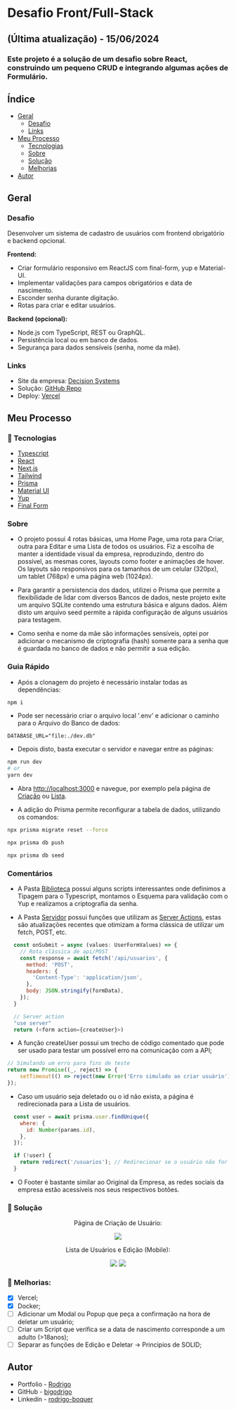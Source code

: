 # Desafio Front/Full-Stack
## (Última atualização) - 15/06/2024
### Este projeto é a solução de um desafio sobre React, construindo um pequeno CRUD e integrando algumas ações de Formulário.

## Índice

- [Geral](#geral)
  - [Desafio](#desafio)
  - [Links](#links)
- [Meu Processo](#meu-processo)
  - [Tecnologias](#-tecnologias)
  - [Sobre](#sobre)
  - [Solução](#-solução)
  - [Melhorias](#muscle-melhorias)
- [Autor](#autor)

## Geral

### Desafio
Desenvolver um sistema de cadastro de usuários com frontend obrigatório e backend opcional.

**Frontend:**

- Criar formulário responsivo em ReactJS com final-form, yup e Material-UI.
- Implementar validações para campos obrigatórios e data de nascimento.
- Esconder senha durante digitação.
- Rotas para criar e editar usuários.

**Backend (opcional):**

- Node.js com TypeScript, REST ou GraphQL.
- Persistência local ou em banco de dados.
- Segurança para dados sensíveis (senha, nome da mãe).

### Links

- Site da empresa: [Decision Systems](https://decisionsystems.com.br)
- Solução: [GitHub Repo](https://github.com/bigodrigo/decision-challenge)
- Deploy: [Vercel](https://decision-challenge.vercel.app)


## Meu Processo

### 🚀 Tecnologias

- [Typescript](https://www.typescriptlang.org)
- [React](https://react.dev)
- [Next.js](https://nextjs.org/docs)
- [Tailwind](https://tailwindcss.com)
- [Prisma](https://www.prisma.io)
- [Material UI](https://mui.com)
- [Yup](https://www.npmjs.com/package/yup)
- [Final Form](https://final-form.org)

### Sobre

- O projeto possui 4 rotas básicas, uma Home Page, uma rota para Criar, outra para Editar e uma Lista de todos os usuários. Fiz a escolha de manter a identidade visual da empresa, reproduzindo, dentro do possível, as mesmas cores, layouts como footer e animações de hover. Os layouts são responsivos para os tamanhos de um celular (320px), um tablet (768px) e uma página web (1024px).

- Para garantir a persistencia dos dados, utilizei o Prisma que permite a flexibilidade de lidar com diversos Bancos de dados, neste projeto exite um arquivo SQLite contendo uma estrutura básica e alguns dados. Além disto um arquivo seed permite a rápida configuração de alguns usuários para testagem. 

- Como senha e nome da mãe são informações sensíveis, optei por adicionar o mecanismo de criptografia (hash) somente para a senha que é guardada no banco de dados e não permitir a sua edição.

### Guia Rápido

- Após a clonagem do projeto é necessário instalar todas as dependências:

```bash
npm i
```

- Pode ser necessário criar o arquivo local '.env' e adicionar o caminho para o Arquivo do Banco de dados:

```
DATABASE_URL="file:./dev.db"
```

- Depois disto, basta executar o servidor e navegar entre as páginas:

```bash
npm run dev
# or
yarn dev
```

- Abra [http://localhost:3000](http://localhost:3000) e navegue, por exemplo pela página de [Criação](http://localhost:3000/usuarios/criar) ou [Lista](http://localhost:3000/usuarios).

- A adição do Prisma permite reconfigurar a tabela de dados, utilizando os comandos:

```bash
npx prisma migrate reset --force

npx prisma db push

npx prisma db seed
```

### Comentários

- A Pasta [Biblioteca](/src/lib/) possui alguns scripts interessantes onde definimos a Tipagem para o Typescript, montamos o Esquema para validação com o Yup e realizamos a criptografia da senha.

- A Pasta [Servidor](/src/server/) possui funções que utilizam as [Server Actions](https://nextjs.org/docs/app/building-your-application/data-fetching/server-actions-and-mutations), estas são atualizações recentes que otimizam a forma clássica de utilizar um fetch, POST, etc.
```js
  const onSubmit = async (values: UserFormValues) => {
    // Rota clássica de api/POST
    const response = await fetch('/api/usuarios', {
      method: 'POST',
      headers: {
        'Content-Type': 'application/json',
      },
      body: JSON.stringify(formData),
    });
  }

  // Server action
  "use server"
  return (<form action={createUser}>)
```

- A função createUser possui um trecho de código comentado que pode ser usado para testar um possível erro na comunicação com a API;
```js
// Simulando um erro para fins de teste
return new Promise((_, reject) => {
    setTimeout(() => reject(new Error('Erro simulado ao criar usuário')), 500);
});
```

- Caso um usuário seja deletado ou o id não exista, a página é redirecionada para a Lista de usuários.
```js
  const user = await prisma.user.findUnique({
    where: {
      id: Number(params.id),
    },
  });

  if (!user) {
    return redirect('/usuarios'); // Redirecionar se o usuário não for encontrado
  }
```

- O Footer é bastante similar ao Original da Empresa, as redes sociais da empresa estão acessíveis nos seus respectivos botões.

### 🔖 Solução

<div align="center">
    <p>Página de Criação de Usuário:</p>
    <img src="./src/design/criar.png">
</div>

<div align="center">
    <p>Lista de Usuários e Edição (Mobile):</p>
    <img src="./src/design/lista-mobile.png">
    <img src="./src/design/edição-mobile.png">
</div>


### :muscle: Melhorias:

- [x] Vercel;
- [x] Docker;
- [ ] Adicionar um Modal ou Popup que peça a confirmação na hora de deletar um usuário;
- [ ] Criar um Script que verifica se a data de nascimento corresponde a um adulto (>18anos);
- [ ] Separar as funções de Edição e Deletar -> Principios de SOLID;

## Autor

- Portfolio - [Rodrigo](https://portfolio-bigodrigo.vercel.app/)
- GitHub - [bigodrigo](https://github.com/bigodrigo)
- Linkedin - [rodrigo-boquer](https://www.linkedin.com/in/rodrigo-boquer/)

